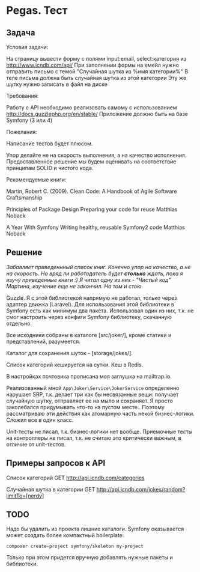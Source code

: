 # Pegas. Тест

## Задача

Условия задачи:

На страницу вывести форму с полями input:email, select:категория из <http://www.icndb.com/api/> При заполнении формы на емейл нужно отправить письмо с темой "Случайная шутка из %имя категории%"
В теле письма должна быть случайная шутка из этой категории Эту же шутку нужно записать в файл на диске

Требования:

Работу с API необходимо реализовать самому с использованием <http://docs.guzzlephp.org/en/stable/>
Приложение должно быть на базе Symfony (3 или 4)

Пожелания:

Написание тестов будет плюсом.

Упор делайте не на скорость выполнения, а на качество исполнения. Предоставленное решение мы будем оценивать на соответствие принципам SOLID и чистого кода.

Рекомендуемые книги:

Martin, Robert C. (2009). Clean Code: A Handbook of Agile Software Craftsmanship

Principles of Package Design
Preparing your code for reuse
Matthias Noback

A Year With Symfony
Writing healthy, reusable Symfony2 code
Matthias Noback

## Решение

_Забавляет приведеннный список книг. Конечно упор на качество, а не на скорость. Но вряд ли работодатель будет **столько** ждать, пока я изучу приведенные книги :) Я читал одну из них - "Чистый код" Мартина, изучение еще не закончил. На том и стою._

Guzzle. Я с этой библиотекой напрямую не работал, только через адаптер движка (Laravel). Для использования этой библиотеки в Symfony есть как минимум два пакета. Использовал один из них, т.к. не смог настроить через конфиги Symfony библиотеку, скачанную отдельно.

Все исходники собраны в каталоге \[src/joker/], кроме статики и представлений, разумеется.

Каталог для сохранения шуток - \[storage/jokes/].

Список категорий кешируется на сутки. Кеш в Redis.

В настройках почтовика прописана моя заглушка на mailtrap.io.

Реализованный мной `App\Joker\Service\JokerService` определенно нарушает SRP, т.к. делает три как бы несвязанные вещи: получает случайную шутку, отправляет ее на мыло и сохраняет. Я просто заколебался придумывать что-то на пустом месте.. Поэтому рассматриваю эти действия как атомарную часть некой бизнес-логики. Сложил все в один класс.

Unit-тесты не писал, т.к. бизнес-логики нет вообще. Приемочные тесты на контроллеры не писал, т.к. не считаю это критически важным, в отличие от unit-тестов.

## Примеры запросов к API

Список категорий
GET <http://api.icndb.com/categories>

Случайная шутка в категории
GET <http://api.icndb.com/jokes/random?limitTo=[nerdy]>

## TODO

Надо бы удалить из проекта лишние каталоги. Symfony оказывается может создать более компактный boilerplate: 

```
composer create-project symfony/skeleton my-project
``` 

Только при этом придется вручную добавлять нужные пакеты и библиотеки.

